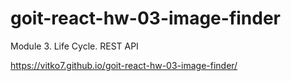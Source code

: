 # goit-react-hw-03-image-finder

Module 3. Life Cycle. REST API

https://vitko7.github.io/goit-react-hw-03-image-finder/
